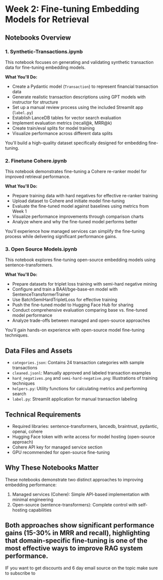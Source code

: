 # Week 2: Fine-tuning Embedding Models for Retrieval

## Notebooks Overview

### 1. Synthetic-Transactions.ipynb

This notebook focuses on generating and validating synthetic transaction data for fine-tuning embedding models.

**What You'll Do:**

- Create a Pydantic model (`Transaction`) to represent financial transaction data
- Generate realistic transaction descriptions using GPT models with instructor for structure
- Set up a manual review process using the included Streamlit app (`label.py`)
- Establish LanceDB tables for vector search evaluation
- Implement evaluation metrics (recall@k, MRR@k)
- Create train/eval splits for model training
- Visualize performance across different data splits

You'll build a high-quality dataset specifically designed for embedding fine-tuning.

### 2. Finetune Cohere.ipynb

This notebook demonstrates fine-tuning a Cohere re-ranker model for improved retrieval performance.

**What You'll Do:**

- Prepare training data with hard negatives for effective re-ranker training
- Upload dataset to Cohere and initiate model fine-tuning
- Evaluate the fine-tuned model against baselines using metrics from Week 1
- Visualize performance improvements through comparison charts
- Analyze where and why the fine-tuned model performs better

You'll experience how managed services can simplify the fine-tuning process while delivering significant performance gains.

### 3. Open Source Models.ipynb

This notebook explores fine-tuning open-source embedding models using sentence-transformers.

**What You'll Do:**

- Prepare datasets for triplet loss training with semi-hard negative mining
- Configure and train a BAAI/bge-base-en model with SentenceTransformerTrainer
- Use BatchSemiHardTripletLoss for effective training
- Push the fine-tuned model to Hugging Face Hub for sharing
- Conduct comprehensive evaluation comparing base vs. fine-tuned model performance
- Analyze trade-offs between managed and open-source approaches

You'll gain hands-on experience with open-source model fine-tuning techniques.

## Data Files and Assets

- `categories.json`: Contains 24 transaction categories with sample transactions
- `cleaned.jsonl`: Manually approved and labeled transaction examples
- `hard_negatives.png` and `semi-hard-negative.png`: Illustrations of training techniques
- `helpers.py`: Utility functions for calculating metrics and performing search
- `label.py`: Streamlit application for manual transaction labeling

## Technical Requirements

- Required libraries: sentence-transformers, lancedb, braintrust, pydantic, openai, cohere
- Hugging Face token with write access for model hosting (open-source approach)
- Cohere API key for managed service section
- GPU recommended for open-source fine-tuning

## Why These Notebooks Matter

These notebooks demonstrate two distinct approaches to improving embedding performance:

1. Managed services (Cohere): Simple API-based implementation with minimal engineering
2. Open-source (sentence-transformers): Complete control with self-hosting capabilities

## Both approaches show significant performance gains (15-30% in MRR and recall), highlighting that domain-specific fine-tuning is one of the most effective ways to improve RAG system performance.

IF you want to get discounts and 6 day email source on the topic make sure to subscribe to

<script async data-uid="010fd9b52b" src="https://fivesixseven.kit.com/010fd9b52b/index.js"></script>
